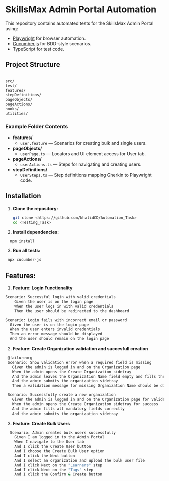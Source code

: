 # SkillsMax Admin Portal Automation

This repository contains  automated tests for the SkillsMax Admin Portal using:

- [Playwright](https://playwright.dev/) for browser automation.
- [Cucumber.js](https://cucumber.io/docs/installation/javascript/) for BDD-style scenarios.
- TypeScript for test code.

##  Project Structure
```bash

src/
test/
features/ 
stepDefinitions/ 
pageObjects/ 
pageActions/ 
hooks/ 
utilities/ 
```


### Example Folder Contents

- **features/**
  - `user.feature` — Scenarios for creating bulk and single users.
- **pageObjects/**
  - `userPage.ts` — Locators and UI element access for User tab.
- **pageActions/**
  - `userActions.ts` — Steps for navigating and creating users.
- **stepDefinitions/**
  - `UserSteps.ts` — Step definitions mapping Gherkin to Playwright code.



##  Installation

1. **Clone the repository:**
   ```bash
   git clone <https://github.com/khalidCD/Automation_Task>
   cd <Testing_Task>
   ```

2. **Install dependencies:**
```bash
  npm install
  ```
3. **Run all tests:**
```bash
 npx cucumber-js
  ```
##  Features:

1. **Feature: Login Functionality**
```bash
Scenario: Successful login with valid credentials
    Given the user is on the login page
    When the user logs in with valid credentials
    Then the user should be redirected to the dashboard

Scenario: Login fails with incorrect email or password
  Given the user is on the login page
  When the user enters invalid credentials
  Then an error message should be displayed
  And the user should remain on the login page
  ```

2. **Feature: Create Organization validation and succesfull creation**
 ```bash
  @failureorg
  Scenario: Show validation error when a required field is missing
    Given the admin is logged in and on the Organization page
    When the admin opens the Create Organization sidetray
    And the admin leaves the Organization Name field empty and fills the remaining mandatory fields
    And the admin submits the organization sidetray
    Then a validation message for missing Organization Name should be displayed

  Scenario: Successfully create a new organization
    Given the admin is logged in and on the Organization page for validation testing
    When the admin opens the Create Organization sidetray for success
    And the admin fills all mandatory fields correctly
    And the admin submits the organization sidetray
   ```
3. **Feature: Create Bulk Users**
```bash
  Scenario: Admin creates bulk users successfully
    Given I am logged in to the Admin Portal
    When I navigate to the User tab
    And I click the Create User button
    And I choose the Create Bulk User option
    And I click the Next button
    And I select an organization and upload the bulk user file
    And I click Next on the "Learners" step
    And I click Next on the "Tags" step
    And I click the Confirm & Create button
 ```